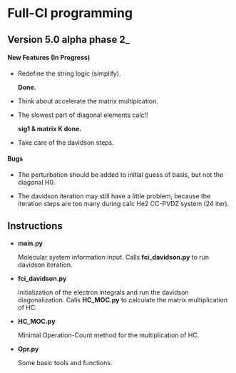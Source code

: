 Full-CI programming
=====================

Version 5.0 alpha phase 2_
-----------

#### New Features (In Progress)

- Redefine the string logic (simplify).

    **Done.**

- Think about accelerate the matrix multipication.

- The slowest part of diagonal elements calc!!

    **sig1 & matrix K done.**

- Take care of the davidson steps.

#### Bugs

- The perturbation should be added to initial guess of basis, but not the diagonal H0.

- The davidson iteration may still have a little problem, because the iteration steps are too many during calc He2 CC-PVDZ system (24 iter).

Instructions
-----------

- **main.py**

    Molecular system information input. Calls **fci_davidson.py** to run davidson iteration.

- **fci_davidson.py**

    Initialization of the electron integrals and run the davidson diagonalization. Calls **HC_MOC.py** to calculate the matrix multiplication of HC.

- **HC_MOC.py**

    Minimal Operation-Count method for the multiplication of HC.

- **Opr.py**

    Some basic tools and functions.

